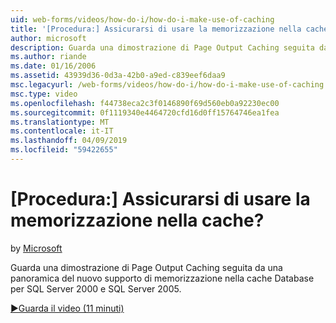 ```yaml
---
uid: web-forms/videos/how-do-i/how-do-i-make-use-of-caching
title: '[Procedura:] Assicurarsi di usare la memorizzazione nella cache? | Microsoft Docs'
author: microsoft
description: Guarda una dimostrazione di Page Output Caching seguita da una panoramica del nuovo supporto di memorizzazione nella cache Database per SQL Server 2000 e SQL Server 2005.
ms.author: riande
ms.date: 01/16/2006
ms.assetid: 43939d36-0d3a-42b0-a9ed-c839eef6daa9
msc.legacyurl: /web-forms/videos/how-do-i/how-do-i-make-use-of-caching
msc.type: video
ms.openlocfilehash: f44738eca2c3f0146890f69d560eb0a92230ec00
ms.sourcegitcommit: 0f1119340e4464720cfd16d0ff15764746ea1fea
ms.translationtype: MT
ms.contentlocale: it-IT
ms.lasthandoff: 04/09/2019
ms.locfileid: "59422655"
---
```

# <a name="how-do-i-make-use-of-caching"></a>[Procedura:] Assicurarsi di usare la memorizzazione nella cache?

by [Microsoft](https://github.com/microsoft)

Guarda una dimostrazione di Page Output Caching seguita da una panoramica del nuovo supporto di memorizzazione nella cache Database per SQL Server 2000 e SQL Server 2005.

[&#9654;Guarda il video (11 minuti)](https://channel9.msdn.com/Blogs/ASP-NET-Site-Videos/how-do-i-make-use-of-caching)
